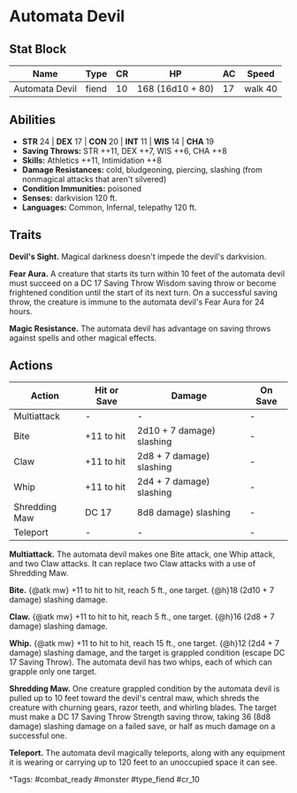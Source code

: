 # Automata Devil

## Stat Block

| Name | Type | CR | HP | AC | Speed |
|------|------|----|----|----|-------|
| Automata Devil | fiend | 10 | 168 (16d10 + 80) | 17 | walk 40 |

## Abilities

- **STR** 24 | **DEX** 17 | **CON** 20 | **INT** 11 | **WIS** 14 | **CHA** 19
- **Saving Throws:** STR ++11, DEX ++7, WIS ++6, CHA ++8  
- **Skills:** Athletics ++11, Intimidation ++8  
- **Damage Resistances:** cold, bludgeoning, piercing, slashing (from nonmagical attacks that aren't silvered)  
- **Condition Immunities:** poisoned  
- **Senses:** darkvision 120 ft.  
- **Languages:** Common, Infernal, telepathy 120 ft.

## Traits

**Devil's Sight.** Magical darkness doesn't impede the devil's darkvision.

**Fear Aura.** A creature that starts its turn within 10 feet of the automata devil must succeed on a DC 17 Saving Throw Wisdom saving throw or become frightened condition until the start of its next turn. On a successful saving throw, the creature is immune to the automata devil's Fear Aura for 24 hours.

**Magic Resistance.** The automata devil has advantage on saving throws against spells and other magical effects.


## Actions

| Action | Hit or Save | Damage | On Save |
|--------|--------------|--------|----------|
| Multiattack | - | - | - |
| Bite | +11 to hit | 2d10 + 7 damage) slashing | - |
| Claw | +11 to hit | 2d8 + 7 damage) slashing | - |
| Whip | +11 to hit | 2d4 + 7 damage) slashing | - |
| Shredding Maw | DC 17 | 8d8 damage) slashing | - |
| Teleport | - | - | - |

**Multiattack.** The automata devil makes one Bite attack, one Whip attack, and two Claw attacks. It can replace two Claw attacks with a use of Shredding Maw.

**Bite.** {@atk mw} +11 to hit to hit, reach 5 ft., one target. {@h}18 (2d10 + 7 damage) slashing damage.

**Claw.** {@atk mw} +11 to hit to hit, reach 5 ft., one target. {@h}16 (2d8 + 7 damage) slashing damage.

**Whip.** {@atk mw} +11 to hit to hit, reach 15 ft., one target. {@h}12 (2d4 + 7 damage) slashing damage, and the target is grappled condition (escape DC 17 Saving Throw). The automata devil has two whips, each of which can grapple only one target.

**Shredding Maw.** One creature grappled condition by the automata devil is pulled up to 10 feet toward the devil's central maw, which shreds the creature with churning gears, razor teeth, and whirling blades. The target must make a DC 17 Saving Throw Strength saving throw, taking 36 (8d8 damage) slashing damage on a failed save, or half as much damage on a successful one.

**Teleport.** The automata devil magically teleports, along with any equipment it is wearing or carrying up to 120 feet to an unoccupied space it can see.


^Tags: #combat_ready #monster #type_fiend #cr_10